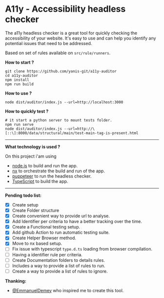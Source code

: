 A11y - Accessibility headless checker
==

The a11y headless checker is a great tool for quickly checking the accessibility of your website. It's easy to use and can help you identify any potential issues that need to be addressed.

Based on set of rules available on `src/rule/runners`. 

**How to start ?**

```
git clone https://github.com/yanis-git/a11y-auditor 
cd a11y-auditor
npm install
npm run build
```

**How to use ?**
```
node dist/auditor/index.js --url=http://localhost:3000
```

**How to quickly test ?**
```
# it start a python server to mount tests folder.
npm run serve
node dist/auditor/index.js --url=http://\[::\]:8000/data/structural/main/test-main-tag-is-present.html
```

---

**What technology is used ?**

On this project i'am using 
 - [node.js](https://nodejs.org/) to build and run the app.
 - [nx](https://nx.dev) to orchestrate the build and run of the app.
 - [puppeteer](https://pptr.dev/) to run the headless checker.
 - [TypeScript](https://www.typescriptlang.org/) to build the app.
---

**Pending todo list:** 

- [x] Create setup
- [x] Create Folder structure
- [x] Create convenient way to provide url to analyse.
- [x] Add Identifier per criteria to have a better tracking over the time.
- [x] Create a Functional testing setup.
- [x] Add github Action to run automatic testing suite.
- [x] Create Helper Browser method.
- [x] Move to nx based setup.
- [ ] Fix issue with typescript `type.d.ts` loading from browser compilation.
- [ ] Having a identifier rule per criteria.
- [ ] Create Documentation folders to details rules.
- [ ] Includes a way to provide a list of rules to run. 
- [ ] Create a way to provide a list of rules to ignore. 

**Thanking:**

 - [@EmmanuelDemey](https://github.com/EmmanuelDemey/audit) who inspired me to create this tool.
